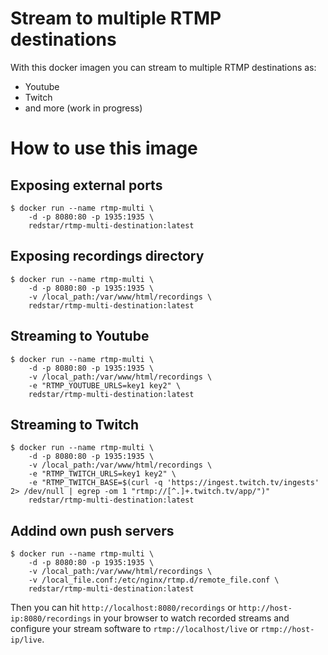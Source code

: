 # Stream to multiple RTMP destinations

With this docker imagen you can stream to multiple RTMP destinations as:

* Youtube
* Twitch
* and more (work in progress)

# How to use this image
## Exposing external ports

    $ docker run --name rtmp-multi \
        -d -p 8080:80 -p 1935:1935 \
        redstar/rtmp-multi-destination:latest

## Exposing recordings directory

    $ docker run --name rtmp-multi \
        -d -p 8080:80 -p 1935:1935 \
        -v /local_path:/var/www/html/recordings \
        redstar/rtmp-multi-destination:latest

## Streaming to Youtube

    $ docker run --name rtmp-multi \
        -d -p 8080:80 -p 1935:1935 \
        -v /local_path:/var/www/html/recordings \
        -e "RTMP_YOUTUBE_URLS=key1 key2" \
        redstar/rtmp-multi-destination:latest

## Streaming to Twitch

    $ docker run --name rtmp-multi \
        -d -p 8080:80 -p 1935:1935 \
        -v /local_path:/var/www/html/recordings \
        -e "RTMP_TWITCH_URLS=key1 key2" \
        -e "RTMP_TWITCH_BASE=$(curl -q 'https://ingest.twitch.tv/ingests' 2> /dev/null | egrep -om 1 "rtmp://[^.]+.twitch.tv/app/")"
        redstar/rtmp-multi-destination:latest

## Addind own push servers

    $ docker run --name rtmp-multi \
        -d -p 8080:80 -p 1935:1935 \
        -v /local_path:/var/www/html/recordings \
        -v /local_file.conf:/etc/nginx/rtmp.d/remote_file.conf \
        redstar/rtmp-multi-destination:latest

Then you can hit `http://localhost:8080/recordings` or `http://host-ip:8080/recordings` in your browser to watch recorded streams and configure your stream software to `rtmp://localhost/live` or `rtmp://host-ip/live`.

